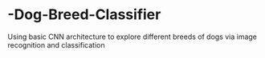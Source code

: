 # -Dog-Breed-Classifier
Using basic CNN architecture to explore different breeds of dogs via image recognition and classification
